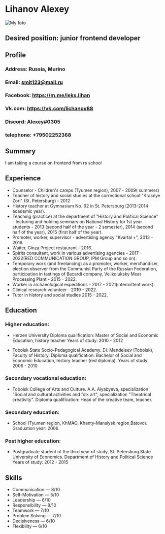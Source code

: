 # Lihanov Alexey


![My foto](https://sun9-north.userapi.com/sun9-82/s/v1/if1/QVOOXDe8wrjPdPUQy8ohOnXPViaAjHB1pSscFj_nRdnFIyPentrEY-JWIImM44OUWTPKJ0BM.jpg?size=2560x1707&quality=96&type=album)





## Desired position: junior frontend developer


## Profile 


### Address: Russia, Murino 
### Email: smit123@mail.ru
### Facebook: https://m.me/leks.lihan
### Vk.com: https://vk.com/lichanov88
### Discord: Alexey#0305
### telephone: +79502252368

## Summary 


I am taking a course on frontend from rs school


## Experience 


* Counselor - Children's camps (Tyumen region), 2007 - 2009(
summers)
* Teacher of history and social studies at the correctional school "Krasnye Zori" (St. Petersburg) - 2012
* History teacher at Gymnasium No. 92 in St. Petersburg (2013-2014 academic year).
* Teaching (practice) at the department of "History and Political Science" - lecturing and holding seminars on National History for 1st year students - 2013 (second half of the year - 2 semester), 2014 (second half of the year), 2015 (first half of the year).
* Promoter, worker, supervisor - advertising agency "Kvartal +", 2013 - 2016.
* Waiter, Ginza Project restaurant - 2016.
* Spirits consultant, work in various advertising agencies - 2017 - 2022(RED COMMUNICATION GROUP, IPM Group and so on).
* Temporary work (and freelancing) as a promoter, worker, merchandiser, election observer from the Communist Party of the Russian Federation, participation in tastings of Bacardi company, Velikoluksky Meat Processing Plant - 2015 - 2022. 
* Worker in archaeological expeditions - 2017 - 2021(intermittent work).
* Clinical research volunteer - 2019 - 2022.
* Tutor in history and social studies 2015 - 2022.

## Education


### Higher education:
* Herzen University
Diploma qualification: Master of Social and Economic Education, history teacher
Years of study: 2010 - 2012


* Tobolsk State Socio-Pedagogical Academy. DI. Mendeleev (Tobolsk), Faculty of History.
Diploma qualification: Bachelor of Social and Economic Education, history teacher (red diploma).
Years of study: 2006 - 2010


### Secondary vocational education:

* Tobolsk College of Arts and Culture. A.A. Alyabyeva, specialization "Social and cultural activities and folk art", specialization "Theatrical creativity".
Diploma qualification: Head of the creative team, teacher.


### Secondary education:

* School (Tyumen region, KhMAO, Khanty-Mansiysk region,Batovo).
Graduation year: 2006.


### Post higher education:
* Postgraduate student of the third year of study, St. Petersburg State University of Economics.
Department of History and Political Science
Years of study: 2012 - 2015


## Skills
* Communication — 8/10
* Self-Motivation — 5/10
* Leadership — 6/10
* Responsibility — 8/10
* Teamwork — 7/10
* Problem Solving — 7/10 
* Decisiveness — 6/10
* Flexibility — 6/10
